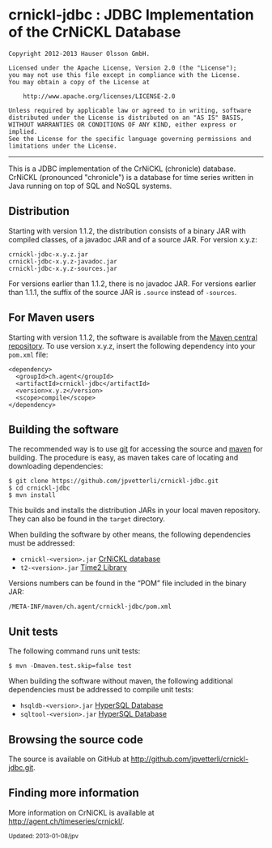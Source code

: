 crnickl-jdbc : JDBC Implementation of the CrNiCKL Database 
==========================================================

	Copyright 2012-2013 Hauser Olsson GmbH.
	
	Licensed under the Apache License, Version 2.0 (the "License");
	you may not use this file except in compliance with the License.
	You may obtain a copy of the License at
	
    	http://www.apache.org/licenses/LICENSE-2.0

	Unless required by applicable law or agreed to in writing, software
	distributed under the License is distributed on an "AS IS" BASIS,
	WITHOUT WARRANTIES OR CONDITIONS OF ANY KIND, either express or implied.
	See the License for the specific language governing permissions and
	limitations under the License.

*** 

This is a JDBC implementation of the CrNiCKL (chronicle) database. 
CrNiCKL (pronounced "chronicle") is a database for time series written in 
Java running on top of SQL and NoSQL systems.

Distribution
------------

Starting with version 1.1.2, the distribution consists of a binary JAR with 
compiled classes, of a javadoc JAR and of a source JAR. For version x.y.z:

	crnickl-jdbc-x.y.z.jar
	crnickl-jdbc-x.y.z-javadoc.jar
	crnickl-jdbc-x.y.z-sources.jar

For versions earlier than 1.1.2, there is no javadoc JAR. For versions earlier 
than 1.1.1, the suffix of the source JAR is `.source` instead of `-sources`. 

For Maven users
---------------

Starting with version 1.1.2, the software is available from the <a 
href="http://repo.maven.apache.org/maven2/ch/agent/crnickl-jdbc/">Maven central 
repository</a>. To use version x.y.z, insert the following dependency into your 
`pom.xml` file:

    <dependency>
      <groupId>ch.agent</groupId>
      <artifactId>crnickl-jdbc</artifactId>
      <version>x.y.z</version>
      <scope>compile</scope>
    </dependency>

Building the software
---------------------

The recommended way is to use [git](http://git-scm.com) for accessing the
source and [maven](<http://maven.apache.org/>) for building. The procedure 
is easy, as maven takes care of locating and downloading dependencies:

	$ git clone https://github.com/jpvetterli/crnickl-jdbc.git
	$ cd crnickl-jdbc
	$ mvn install

This builds and installs the distribution JARs in your local maven
repository. They can also be found in the `target` directory.

When building the software by other means, the following dependencies must be
addressed:

- `crnickl-<version>.jar` [CrNiCKL database](http://agent.ch/timeseries/crnickl/)
- `t2-<version>.jar` [Time2 Library](http://agent.ch/timeseries/t2/)  

Versions numbers can be found in the <q>POM</q> file included in the binary 
JAR:

	/META-INF/maven/ch.agent/crnickl-jdbc/pom.xml

Unit tests
----------

The following command runs unit tests:

	$ mvn -Dmaven.test.skip=false test

When building the software without maven, the following 
additional dependencies must be addressed to compile unit tests:

- `hsqldb-<version>.jar` [HyperSQL Database](http://hsqldb.org/)
- `sqltool-<version>.jar` [HyperSQL Database](http://hsqldb.org/)

Browsing the source code
------------------------

The source is available on GitHub at 
<http://github.com/jpvetterli/crnickl-jdbc.git>.

Finding more information
------------------------

More information on CrNiCKL is available at 
<http://agent.ch/timeseries/crnickl/>.

<small>Updated: 2013-01-08/jpv</small>

<link rel="stylesheet" type="text/css" href="README.css"/>

